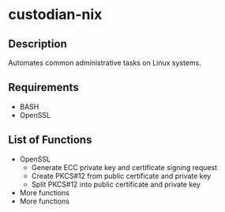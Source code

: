 # custodian-nix

## Description
Automates common administrative tasks on Linux systems.

## Requirements
* BASH
* OpenSSL

## List of Functions
* OpenSSL
    * Generate ECC private key and certificate signing request
    * Create PKCS#12 from public certificate and private key
    * Split PKCS#12 into public certificate and private key
* More functions
* More functions
